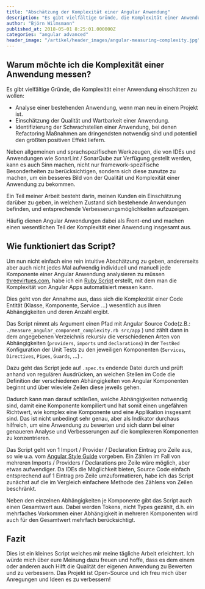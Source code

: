 ```yaml
---
title: "Abschätzung der Komplexität einer Angular Anwendung"
description: "Es gibt vielfältige Gründe, die Komplexität einer Anwendung einschätzen zu wollen. Häufig machen  Angular Anwendungen einen wesentlichen Teil der Komplexität einer Anwendung aus. Ein kleines Ruby-Script hilft bei der Bewertung."
author: "Björn Wilmsmann"
published_at: 2018-05-01 8:25:01.000000Z
categories: "angular advanced"
header_image: "/artikel/header_images/angular-measuring-complexity.jpg"
---
```


## Warum möchte ich die Komplexität einer Anwendung messen?

Es gibt vielfältige Gründe, die Komplexität einer Anwendung einschätzen zu wollen:

- Analyse einer bestehenden Anwendung, wenn man neu in einem Projekt ist.
- Einschätzung der Qualität und Wartbarkeit einer Anwendung.
- Identifizierung der Schwachstellen einer Anwendung, bei denen Refactoring Maßnahmen am dringendsten notwendig sind und potentiell den größten positiven Effekt liefern.

 Neben allgemeinen und sprachspezifischen Werkzeugen, die von IDEs und Anwendungen wie SonarLint / SonarQube zur Verfügung gestellt werden, kann es auch Sinn machen, nicht nur framework-spezifische Besonderheiten zu berücksichtigen, sondern sich diese zunutze zu machen, um ein besseres Bild von der Qualität und Komplexität einer Anwendung zu bekommen.

Ein Teil meiner Arbeit besteht darin, meinen Kunden ein Einschätzung darüber zu geben, in welchem Zustand sich bestehende Anwendungen befinden, und entsprechende Verbesserungsmöglichkeiten aufzuzeigen.

Häufig dienen Angular Anwendungen dabei als Front-end und machen einen wesentlichen Teil der Komplexität einer Anwendung insgesamt aus.

## Wie funktioniert das Script?

Um nun nicht einfach eine rein intuitive Abschätzung zu geben, andererseits aber auch nicht jedes Mal aufwendig individuell und manuell jede Komponente einer Angular Anwendung analysieren zu müssen [threevirtues.com](http://threevirtues.com/), habe ich ein [Ruby Script](https://github.com/BjoernKW/Miscellaneous/blob/master/measure_angular_component_complexity.rb) erstellt, mit dem man die Komplexität von Angular Apps automatisiert messen kann.

Dies geht von der Annahme aus, dass sich die Komplexität einer Code Entität (Klasse, Komponente, Service …) wesentlich aus ihren Abhängigkeiten und deren Anzahl ergibt.

Das Script nimmt als Argument einen Pfad mit Angular Source Code(z.B.: `./measure_angular_component_complexity.rb src/app` ) und zählt dann in dem angegebenen Verzeichnis rekursiv die verschiedenen Arten von Abhängigkeiten (`providers`, `imports` und `declarations`) in der `TestBed` Konfiguration der Unit Tests zu den jeweiligen Komponenten  (`Services`, `Directives`, `Pipes`, `Guards`, …) .

Dazu geht das Script jede auf `.spec.ts` endende Datei durch und prüft anhand von regulären Ausdrücken, an welchen Stellen im Code die Definition der verschiedenen Abhängigkeiten von Angular Komponenten beginnt und über wieviele Zeilen diese jeweils gehen.

Dadurch kann man darauf schließen, welche Abhängigkeiten notwendig sind, damit eine Komponente kompiliert und hat somit einen ungefähren Richtwert, wie komplex eine Komponente und eine Applikation insgesamt sind. Das ist nicht unbedingt sehr genau, aber als Indikator durchaus hilfreich, um eine Anwendung zu bewerten und sich dann bei einer genaueren Analyse und Verbesserungen auf die komplexeren Komponenten zu konzentrieren.

 Das Script geht von 1 Import / Provider / Declaration Eintrag pro Zeile aus, so wie u.a. vom [Angular Style Guide](https://angular.io/guide/styleguide#style-04-08) vorgeben. Ein Zählen im Fall von mehreren Imports / Providers / Declarations pro Zeile wäre möglich, aber etwas aufwendiger. Da IDEs die Möglichkeit bieten, Source Code einfach entsprechend auf 1 Eintrag pro Zeile umzuformatieren, habe ich das Script zunächst auf die im Vergleich einfachere Methode des Zählens von Zeilen beschränkt.

Neben den einzelnen Abhängigkeiten je Komponente gibt das Script auch einen Gesamtwert aus. Dabei werden Tokens, nicht Types gezählt, d.h. ein mehrfaches Vorkommen einer Abhängigkeit in mehreren Komponenten wird auch für den Gesamtwert mehrfach berücksichtigt.

## Fazit

Dies ist ein kleines Script welches mir meine tägliche Arbeit erleichtert. Ich würde mich über eure Meinung dazu freuen und hoffe, dass es dem einem oder anderen auch Hilft die Qualität der eigenen Anwendung zu Bewerten und zu verbessern. Das Projekt ist Open-Source und ich freu mich über Anregungen und Ideen es zu verbessern!
